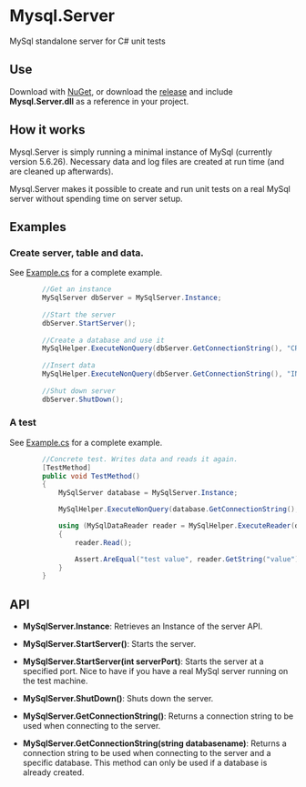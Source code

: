# Mysql.Server
MySql standalone server for C# unit tests

## Use
Download with [NuGet](https://www.nuget.org/packages/MySql.Server/), or download the [release](https://github.com/stumpdk/Mysql.Server/releases) and include **Mysql.Server.dll** as a reference in your project.

## How it works
Mysql.Server is simply running a minimal instance of MySql (currently version 5.6.26). Necessary data and log files are created at run time (and are cleaned up afterwards).

Mysql.Server makes it possible to create and run unit tests on a real MySql server without spending time on server setup.

## Examples

### Create server, table and data.
See [Example.cs](/Examples/Example.cs) for a complete example.
```c#
        //Get an instance
        MySqlServer dbServer = MySqlServer.Instance;
        
        //Start the server
        dbServer.StartServer();
        
        //Create a database and use it
        MySqlHelper.ExecuteNonQuery(dbServer.GetConnectionString(), "CREATE DATABASE testserver; USE testserver;");
        
        //Insert data
        MySqlHelper.ExecuteNonQuery(dbServer.GetConnectionString(), "INSERT INTO testTable (`id`, `value`) VALUES (2, 'test value')"); 
        
        //Shut down server
        dbServer.ShutDown();
```

### A test
See [Example.cs](/Examples/Example.cs) for a complete example.
```c#
        //Concrete test. Writes data and reads it again.
        [TestMethod]
        public void TestMethod()
        {
            MySqlServer database = MySqlServer.Instance;

            MySqlHelper.ExecuteNonQuery(database.GetConnectionString(), "INSERT INTO testTable (`id`, `value`) VALUES (2, 'test value')");

            using (MySqlDataReader reader = MySqlHelper.ExecuteReader(database.GetConnectionString(), "SELECT * FROM testTable WHERE id = 2"))
            {
                reader.Read();

                Assert.AreEqual("test value", reader.GetString("value"), "Inserted and read string should match");
            }
        }
```

## API
* **MySqlServer.Instance**: Retrieves an Instance of the server API.

* **MySqlServer.StartServer()**: Starts the server.

* **MySqlServer.StartServer(int serverPort)**: Starts the server at a specified port. Nice to have if you have a real MySql server running on the test machine.

* **MySqlServer.ShutDown()**: Shuts down the server.

* **MySqlServer.GetConnectionString()**: Returns a connection string to be used when connecting to the server.

* **MySqlServer.GetConnectionString(string databasename)**: Returns a connection string to be used when connecting to the server and a specific database. This method can only be used if a database is already created.

